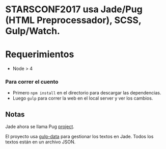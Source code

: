 # STARSCONF2017 usa Jade/Pug (HTML Preprocessador), SCSS, Gulp/Watch.

# Requerimientos
  - Node > 4

### Para correr el cuento
- Primero `npm install` en el directorio para descargar las dependencias.
- Luego `gulp` para correr la web en el local server y ver los cambios.


## Notas
Jade ahora se llama Pug 
[project](https://github.com/azemoh/gulp-pug-sass-seed/).

El proyecto usa [gulp-data](https://github.com/colynb/gulp-data)
para gestionar los textos en Jade. Todos los textos están en un archivo JSON.



